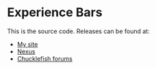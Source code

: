 # Experience Bars
This is the source code. Releases can be found at:
* [My site](http://spacechase0.com/mods/stardew-valley/experience-bars/)
* [Nexus](http://www.nexusmods.com/stardewvalley/mods/509/)
* [Chucklefish forums](http://community.playstarbound.com/resources/experience-bars.3905/)
